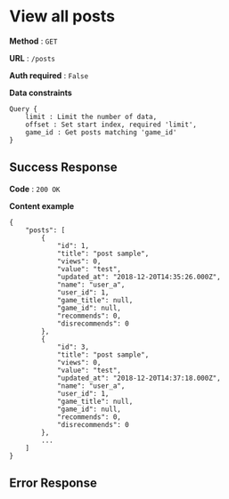 # View all posts

**Method** : `GET`

**URL** : `/posts`

**Auth required** : `False`

**Data constraints** 
```
Query {
    limit : Limit the number of data,
    offset : Set start index, required 'limit',
    game_id : Get posts matching 'game_id'
}
```

## Success Response

**Code** : `200 OK`

**Content example**
```
{
    "posts": [
        {
            "id": 1,
            "title": "post sample",
            "views": 0,
            "value": "test",
            "updated_at": "2018-12-20T14:35:26.000Z",
            "name": "user_a",
            "user_id": 1,
            "game_title": null,
            "game_id": null,
            "recommends": 0,
            "disrecommends": 0
        },
        {
            "id": 3,
            "title": "post sample",
            "views": 0,
            "value": "test",
            "updated_at": "2018-12-20T14:37:18.000Z",
            "name": "user_a",
            "user_id": 1,
            "game_title": null,
            "game_id": null,
            "recommends": 0,
            "disrecommends": 0
        },
        ...
    ]
}
```

## Error Response
